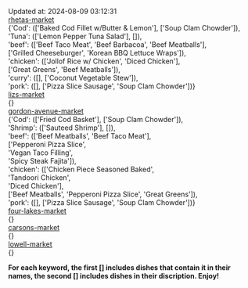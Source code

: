 Updated at: 2024-08-09 03:12:31  
[rhetas-market](https://wisc-housingdining.nutrislice.com/menu/rhetas-market/lunch/2024-08-09)  
{'Cod': (['Baked Cod Fillet w/Butter & Lemon'], ['Soup Clam Chowder']),  
 'Tuna': (['Lemon Pepper Tuna Salad'], []),  
 'beef': (['Beef Taco Meat', 'Beef Barbacoa', 'Beef Meatballs'],  
          ['Grilled Cheeseburger', 'Korean BBQ Lettuce Wraps']),  
 'chicken': (['Jollof Rice w/ Chicken', 'Diced Chicken'],  
             ['Great Greens', 'Beef Meatballs']),  
 'curry': ([], ['Coconut Vegetable Stew']),  
 'pork': ([], ['Pizza Slice Sausage', 'Soup Clam Chowder'])}  
[lizs-market](https://wisc-housingdining.nutrislice.com/menu/lizs-market/lunch/2024-08-09)  
{}  
[gordon-avenue-market](https://wisc-housingdining.nutrislice.com/menu/gordon-avenue-market/lunch/2024-08-09)  
{'Cod': (['Fried Cod Basket'], ['Soup Clam Chowder']),  
 'Shrimp': (['Sauteed Shrimp'], []),  
 'beef': (['Beef Meatballs', 'Beef Taco Meat'],  
          ['Pepperoni Pizza Slice',  
           'Vegan Taco Filling',  
           'Spicy Steak Fajita']),  
 'chicken': (['Chicken Piece Seasoned Baked',  
              'Tandoori Chicken',  
              'Diced Chicken'],  
             ['Beef Meatballs', 'Pepperoni Pizza Slice', 'Great Greens']),  
 'pork': ([], ['Pizza Slice Sausage', 'Soup Clam Chowder'])}  
[four-lakes-market](https://wisc-housingdining.nutrislice.com/menu/four-lakes-market/lunch/2024-08-09)  
{}  
[carsons-market](https://wisc-housingdining.nutrislice.com/menu/carsons-market/lunch/2024-08-09)  
{}  
[lowell-market](https://wisc-housingdining.nutrislice.com/menu/lowell-market/lunch/2024-08-09)  
{}  
  
**For each keyword, the first [] includes dishes that contain it in their names, the second [] includes dishes in their discription. Enjoy!**  
